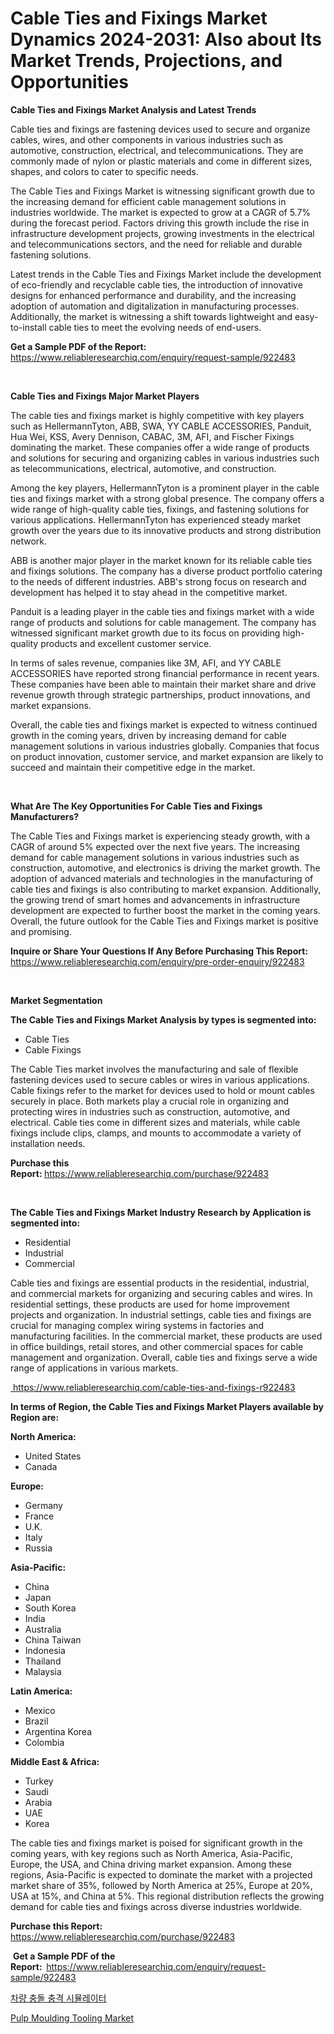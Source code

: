 <p><h1>Cable Ties and Fixings Market Dynamics 2024-2031: Also about Its Market Trends, Projections, and Opportunities</h1></p><p><strong>Cable Ties and Fixings Market Analysis and Latest Trends</strong></p>
<p><p>Cable ties and fixings are fastening devices used to secure and organize cables, wires, and other components in various industries such as automotive, construction, electrical, and telecommunications. They are commonly made of nylon or plastic materials and come in different sizes, shapes, and colors to cater to specific needs.</p><p>The Cable Ties and Fixings Market is witnessing significant growth due to the increasing demand for efficient cable management solutions in industries worldwide. The market is expected to grow at a CAGR of 5.7% during the forecast period. Factors driving this growth include the rise in infrastructure development projects, growing investments in the electrical and telecommunications sectors, and the need for reliable and durable fastening solutions.</p><p>Latest trends in the Cable Ties and Fixings Market include the development of eco-friendly and recyclable cable ties, the introduction of innovative designs for enhanced performance and durability, and the increasing adoption of automation and digitalization in manufacturing processes. Additionally, the market is witnessing a shift towards lightweight and easy-to-install cable ties to meet the evolving needs of end-users.</p></p>
<p><strong>Get a Sample PDF of the Report:&nbsp;</strong> <a href="https://www.reliableresearchiq.com/enquiry/request-sample/922483">https://www.reliableresearchiq.com/enquiry/request-sample/922483</a></p>
<p>&nbsp;</p>
<p><strong>Cable Ties and Fixings Major Market Players</strong></p>
<p><p>The cable ties and fixings market is highly competitive with key players such as HellermannTyton, ABB, SWA, YY CABLE ACCESSORIES, Panduit, Hua Wei, KSS, Avery Dennison, CABAC, 3M, AFI, and Fischer Fixings dominating the market. These companies offer a wide range of products and solutions for securing and organizing cables in various industries such as telecommunications, electrical, automotive, and construction.</p><p>Among the key players, HellermannTyton is a prominent player in the cable ties and fixings market with a strong global presence. The company offers a wide range of high-quality cable ties, fixings, and fastening solutions for various applications. HellermannTyton has experienced steady market growth over the years due to its innovative products and strong distribution network.</p><p>ABB is another major player in the market known for its reliable cable ties and fixings solutions. The company has a diverse product portfolio catering to the needs of different industries. ABB's strong focus on research and development has helped it to stay ahead in the competitive market.</p><p>Panduit is a leading player in the cable ties and fixings market with a wide range of products and solutions for cable management. The company has witnessed significant market growth due to its focus on providing high-quality products and excellent customer service.</p><p>In terms of sales revenue, companies like 3M, AFI, and YY CABLE ACCESSORIES have reported strong financial performance in recent years. These companies have been able to maintain their market share and drive revenue growth through strategic partnerships, product innovations, and market expansions.</p><p>Overall, the cable ties and fixings market is expected to witness continued growth in the coming years, driven by increasing demand for cable management solutions in various industries globally. Companies that focus on product innovation, customer service, and market expansion are likely to succeed and maintain their competitive edge in the market.</p></p>
<p>&nbsp;</p>
<p><strong>What Are The Key Opportunities For Cable Ties and Fixings Manufacturers?</strong></p>
<p><p>The Cable Ties and Fixings market is experiencing steady growth, with a CAGR of around 5% expected over the next five years. The increasing demand for cable management solutions in various industries such as construction, automotive, and electronics is driving the market growth. The adoption of advanced materials and technologies in the manufacturing of cable ties and fixings is also contributing to market expansion. Additionally, the growing trend of smart homes and advancements in infrastructure development are expected to further boost the market in the coming years. Overall, the future outlook for the Cable Ties and Fixings market is positive and promising.</p></p>
<p><strong>Inquire or Share Your Questions If Any Before Purchasing This Report:</strong> <a href="https://www.reliableresearchiq.com/enquiry/pre-order-enquiry/922483">https://www.reliableresearchiq.com/enquiry/pre-order-enquiry/922483</a></p>
<p>&nbsp;</p>
<p><strong>Market Segmentation</strong></p>
<p><strong>The Cable Ties and Fixings Market Analysis by types is segmented into:</strong></p>
<p><ul><li>Cable Ties</li><li>Cable Fixings</li></ul></p>
<p><p>The Cable Ties market involves the manufacturing and sale of flexible fastening devices used to secure cables or wires in various applications. Cable fixings refer to the market for devices used to hold or mount cables securely in place. Both markets play a crucial role in organizing and protecting wires in industries such as construction, automotive, and electrical. Cable ties come in different sizes and materials, while cable fixings include clips, clamps, and mounts to accommodate a variety of installation needs.</p></p>
<p><strong>Purchase this Report:&nbsp;</strong><a href="https://www.reliableresearchiq.com/purchase/922483">https://www.reliableresearchiq.com/purchase/922483</a></p>
<p>&nbsp;</p>
<p><strong>The Cable Ties and Fixings Market Industry Research by Application is segmented into:</strong></p>
<p><ul><li>Residential</li><li>Industrial</li><li>Commercial</li></ul></p>
<p><p>Cable ties and fixings are essential products in the residential, industrial, and commercial markets for organizing and securing cables and wires. In residential settings, these products are used for home improvement projects and organization. In industrial settings, cable ties and fixings are crucial for managing complex wiring systems in factories and manufacturing facilities. In the commercial market, these products are used in office buildings, retail stores, and other commercial spaces for cable management and organization. Overall, cable ties and fixings serve a wide range of applications in various markets.</p></p>
<p><a href="https://www.reliableresearchiq.com/cable-ties-and-fixings-r922483">&nbsp;https://www.reliableresearchiq.com/cable-ties-and-fixings-r922483</a></p>
<p><strong>In terms of Region, the Cable Ties and Fixings Market Players available by Region are:</strong></p>
<p>
    <p> <strong> North America: </strong>
        <ul>
            <li>United States</li>
            <li>Canada</li>
        </ul>
        </p> 
    <p> <strong> Europe: </strong>
        <ul>
            <li>Germany</li>
            <li>France</li>
            <li>U.K.</li>
            <li>Italy</li>
            <li>Russia</li>
        </ul>
        </p> 
    <p> <strong> Asia-Pacific: </strong>
        <ul>
            <li>China</li>
            <li>Japan</li>
            <li>South Korea</li>
            <li>India</li>
            <li>Australia</li>
            <li>China Taiwan</li>
            <li>Indonesia</li>
            <li>Thailand</li>
            <li>Malaysia</li>
        </ul>
        </p> 
    <p> <strong> Latin America: </strong>
        <ul>
            <li>Mexico</li>
            <li>Brazil</li>
            <li>Argentina Korea</li>
            <li>Colombia</li>
        </ul>
        </p> 
    <p> <strong> Middle East & Africa: </strong>
        <ul>
            <li>Turkey</li>
            <li>Saudi</li>
            <li>Arabia</li>
            <li>UAE</li>
            <li>Korea</li>
        </ul>
    </p>
    </p>
<p><p>The cable ties and fixings market is poised for significant growth in the coming years, with key regions such as North America, Asia-Pacific, Europe, the USA, and China driving market expansion. Among these regions, Asia-Pacific is expected to dominate the market with a projected market share of 35%, followed by North America at 25%, Europe at 20%, USA at 15%, and China at 5%. This regional distribution reflects the growing demand for cable ties and fixings across diverse industries worldwide.</p></p>
<p><strong>Purchase this Report: </strong><a href="https://www.reliableresearchiq.com/purchase/922483">https://www.reliableresearchiq.com/purchase/922483</a></p>
<p>&nbsp;<strong>Get a Sample PDF of the Report:&nbsp;&nbsp;</strong><a href="https://www.reliableresearchiq.com/enquiry/request-sample/922483">https://www.reliableresearchiq.com/enquiry/request-sample/922483</a></p>
<p><strong></strong></p>
<p><p><a href="https://github.com/hxzi07639916/Market-Research-Report-List-3/blob/main/328227081099.md">차량 충돌 충격 시뮬레이터</a></p><p><a href="https://www.linkedin.com/pulse/pulp-moulding-tooling-market-size-share-analysis-growth-toxwf?trackingId=hkKqhDrZRROcRNWBgINosQ%3D%3D">Pulp Moulding Tooling Market</a></p></p>